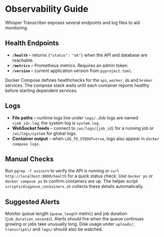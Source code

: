 # Observability Guide

Whisper Transcriber exposes several endpoints and log files to aid monitoring.

## Health Endpoints

- **`/health`** – returns `{"status": "ok"}` when the API and database are reachable.
- **`/metrics`** – Prometheus metrics. Requires an admin token.
- **`/version`** – current application version from `pyproject.toml`.

Docker Compose defines healthchecks for the `api`, `worker`, `db` and `broker` services. The compose stack waits until each container reports healthy before starting dependent services.

## Logs

- **File paths** – runtime logs live under `logs/`. Job logs are named `<job_id>.log`; the system log is `system.log`.
- **WebSocket feeds** – connect to `/ws/logs/{job_id}` for a running job or `/ws/logs/system` for global logs.
- **Container output** – when `LOG_TO_STDOUT=true`, logs also appear in `docker compose logs`.

## Manual Checks

Run `pgrep -f uvicorn` to verify the API is running or `curl http://localhost:8000/health` for a quick status check. Use `docker ps` or `docker compose ps` to confirm containers are up. The helper script `scripts/diagnose_containers.sh` collects these details automatically.

## Suggested Alerts

Monitor queue length (`queue_length` metric) and job duration (`job_duration_seconds`). Alerts should fire when the queue continues growing or jobs take unusually long. Disk usage under `uploads/`, `transcripts/` and `logs/` should also be watched.

